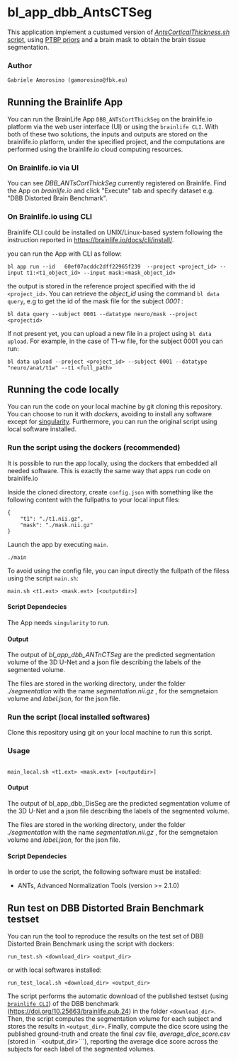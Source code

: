 # bl_app_dbb_AntsCTSeg

This application implement a custumed version of [_AntsCorticalThickness.sh_ script](https://github.com/ANTsX/ANTs/blob/master/Scripts/antsCorticalThickness.sh), using [PTBP priors](https://figshare.com/articles/dataset/The_Pediatric_Template_of_Brain_Perfusion_PTBP_/923555)  and  a brain mask  to obtain the brain tissue segmentation.

### Author

    Gabriele Amorosino (gamorosino@fbk.eu)

## Running the Brainlife App


You can run the BrainLife App `DBB_ANTsCortThickSeg` on the brainlife.io platform via the web user interface (UI) or using the `brainlife CLI`.  With both of these two solutions, the inputs and outputs are stored on the brainlife.io platform, under the specified project, and the computations are performed using the brainlife.io cloud computing resources.


### On Brainlife.io via UI

You can see _DBB_ANTsCortThickSeg_ currently registered on Brainlife. Find the App on _brainlife.io_ and click "Execute" tab and specify dataset e.g. "DBB Distorted Brain Benchmark".

### On Brainlife.io using CLI

Brainlife CLI could be installed on UNIX/Linux-based system following the instruction reported in https://brainlife.io/docs/cli/install/.

you can run the App with CLI as follow:
```
bl app run --id   60ef07acddc2dff22965f239  --project <project_id> --input t1:<t1_object_id> --input mask:<mask_object_id> 
```
the output is stored in the reference project specified with the id ```<project_id>```. You can retrieve the _object_id_ using the command ```bl data query```, e.g to get the id of the mask file for the subject _0001_ :
```
bl data query --subject 0001 --datatype neuro/mask --project <projectid>
```

If not present yet, you can upload a new file in a project using ```bl data upload```. For example, in the case of T1-w file, for the subject 0001 you can run:
```
bl data upload --project <project_id> --subject 0001 --datatype "neuro/anat/t1w" --t1 <full_path>

```
## Running the code locally

You can run the code on your local machine by git cloning this repository. You can choose to run it with _dockers_, avoiding to install any software except for [singularity](https://sylabs.io/). Furthermore, you can run the original script using local software installed.

### Run the script using the dockers (recommended)

It is possible to run the app locally, using the dockers that embedded all needed software. This is exactly the same way that apps run code on brainlife.io

Inside the cloned directory, create `config.json` with something like the following content with the fullpaths to your local input files:
```
{   
    "t1": "./t1.nii.gz",
    "mask": "./mask.nii.gz"
}
```

Launch the app by executing `main`.
```
./main
```
To avoid using the config file, you can input directly the fullpath of the filess using the script ```main.sh```:

```
main.sh <t1.ext> <mask.ext> [<outputdir>]
```

#### Script Dependecies

The App needs   `singularity` to run.

#### Output

The output of _bl_app_dbb_ANTnCTSeg_ are the predicted segmentation volume of the 3D U-Net and a json file describing the labels of the segmented volume.         

The files are stored in the working directory, under the folder _./segmentation_  with the name _segmentation.nii.gz_ , for the semgnetaion volume and _label.json_, for the json file.

### Run the script (local installed softwares) 

Clone this repository using git on your local machine to run this script.

### Usage


```

main_local.sh <t1.ext> <mask.ext> [<outputdir>]

```

#### Output

The output of bl_app_dbb_DisSeg are the predicted segmentation volume of the 3D U-Net and a json file describing the labels of the segmented volume.         

The files are stored in the working directory, under the folder _./segmentation_  with the name _segmentation.nii.gz_ , for the semgnetaion volume and _label.json_, for the json file.


####  Script Dependecies

In order to use the script, the following software must be installed:
* ANTs, Advanced Normalization Tools (version >= 2.1.0)


## Run test on DBB Distorted Brain Benchmark testset

You can run the tool to reproduce the results on the test set of DBB Distorted Brain Benchmark using the script with dockers:
```
run_test.sh <download_dir> <output_dir>
```
or with local softwares installed:

```
run_test_local.sh <download_dir> <output_dir>
```
The script performs the automatic download of the published testset (using [`brainlife CLI`](https://brainlife.io/docs/cli/install/)) of the DBB benchmark (https://doi.org/10.25663/brainlife.pub.24) in the folder ```<download_dir>```. Then, the script computes the segmentation volume for each subject and stores the results in ```<output_dir>```. 
Finally, compute the dice score using the published ground-truth and create the final _csv_ file, _average_dice_score.csv_ (stored in ``<output_dir>```), reporting the average dice score across the subjects for each label of the segmented volumes.
